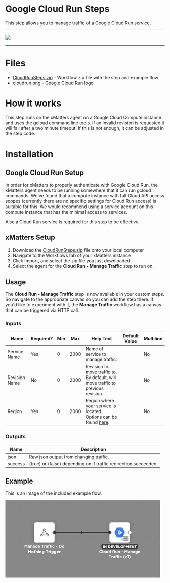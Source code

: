 # Google Cloud Run Steps

This step allows you to manage traffic of a Google Cloud Run service.


---------

<kbd>
  <img src="https://github.com/xmatters/xMatters-Labs/raw/master/media/disclaimer.png">
</kbd>

---------

# Files

* [CloudRunSteps.zip](CloudRunSteps.zip) - Workflow zip file with the step and example flow
* [cloudrun.png](/cloudrun.png) - Google Cloud Run logo

# How it works
This step runs on the xMatters agent on a Google Cloud Compute instance and uses the gcloud command line tools. If an invalid revision is requested it will fail after a two minute timeout. If this is not enough, it can be adjusted in the step code.


# Installation

## Google Cloud Run Setup
In order for xMatters to properly authenticate with Google Cloud Run, the xMatters agent needs to be running somewhere that it can run gcloud commands. We've found that a compute instance with full Cloud API access scopes (currently there are no specific settings for Cloud Run access) is suitable for this. We would recommend using a service account on this compute instance that has the minimal access to services.

Also a Cloud Run service is required for this step to be effective.

## xMatters Setup
1. Download the [CloudRunSteps.zip](CloudRunSteps.zip) file onto your local computer
2. Navigate to the Workflows tab of your xMatters instance
3. Click Import, and select the zip file you just downloaded
4. Select the agent for the **Cloud Run - Manage Traffic** step to run on.


## Usage
The **Cloud Run - Manage Traffic** step is now available in your custom steps. So navigate to the appropriate canvas so you can add the step there. If you'd like to experiment with it, the **Manage Traffic** workflow has a canvas that can be triggered via HTTP call. 

### Inputs
| Name  | Required? | Min | Max | Help Text | Default Value | Multiline |
| ----- | ----------| --- | --- | --------- | ------------- | --------- |
| Service Name | Yes | 0 | 2000 | Name of service to manage traffic. | | No |
| Revision Name | No | 0 | 2000 | Revision to move traffic to. By default, will move traffic to previous revision. | | No |
| Region | Yes | 0 | 2000 | Region where your service is located. Options can be found [here](https://cloud.google.com/run/docs/locations). | | No |


### Outputs

| Name | Description |
| ---- | ----------  |
| json | Raw json output from changing traffic. |
| success | (true) or (false) depending on if traffic redirection succeeded. |


## Example
This is an image of the included example flow.

<kbd>
	<img src="/media/ExampleFlow.png">
</kbd>

